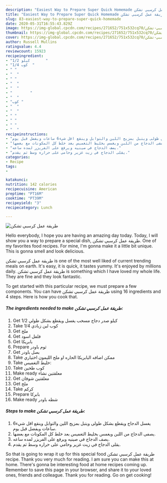 ```yaml
---
description: "Easiest Way to Prepare Super Quick Homemade طريقة عمل كرسبي تشكن"
title: "Easiest Way to Prepare Super Quick Homemade طريقة عمل كرسبي تشكن"
slug: 83-easiest-way-to-prepare-super-quick-homemade
date: 2020-05-31T16:55:43.829Z
image: https://img-global.cpcdn.com/recipes/271652/751x532cq70/الصورة-الرئيسية-لوصفةطريقة-عمل-كرسبي-تشكن.jpg
thumbnail: https://img-global.cpcdn.com/recipes/271652/751x532cq70/الصورة-الرئيسية-لوصفةطريقة-عمل-كرسبي-تشكن.jpg
cover: https://img-global.cpcdn.com/recipes/271652/751x532cq70/الصورة-الرئيسية-لوصفةطريقة-عمل-كرسبي-تشكن.jpg
author: Russell Mullins
ratingvalue: 4.4
reviewcount: 15923
recipeingredient:
- "1/2 كيلو       "
- "1/4 كوب  "
- " "
- "  "
- " "
- "  "
- "  "
- "        "
- "  "
- "كوب "
- "  "
- "  "
- " "
- " "
- " "
- "  "
recipeinstructions:
- "يغسل الدجاج ويقطع بشكل طولى ويتبل بمزيج اللين والتوابل وينقع اقل شيء6 ساعات ويفضل قبل يوم."
- "يصفى الدجاج من اللبن ويغمس بخليط التغميس بعد خلط كل المكونات مع بعضها."
- "يصف الدجاج في صينيه ويرفع على الفريزر لمده ساعه."
- "يقلى الدجاج في زيت غزير وحامي على حراره وسط ثم يقدم."
categories:
- Recipe
tags:
- 

katakunci:  
nutrition: 142 calories
recipecuisine: American
preptime: "PT16M"
cooktime: "PT39M"
recipeyield: "3"
recipecategory: Lunch

---
```



![طريقة عمل كرسبي تشكن](https://img-global.cpcdn.com/recipes/271652/751x532cq70/الصورة-الرئيسية-لوصفةطريقة-عمل-كرسبي-تشكن.jpg)

Hello everybody, I hope you are having an amazing day today. Today, I will show you a way to prepare a special dish, طريقة عمل كرسبي تشكن. One of my favorites food recipes. For mine, I'm gonna make it a little bit unique. This is gonna smell and look delicious.

طريقة عمل كرسبي تشكن is one of the most well liked of current trending meals on earth. It's easy, it is quick, it tastes yummy. It's enjoyed by millions daily. طريقة عمل كرسبي تشكن is something which I have loved my whole life. They are fine and they look fantastic.




To get started with this particular recipe, we must prepare a few components. You can have طريقة عمل كرسبي تشكن using 16 ingredients and 4 steps. Here is how you cook that.

<!--inarticleads1-->

##### The ingredients needed to make طريقة عمل كرسبي تشكن:

1. Get 1/2 كيلو صدر دجاج مسحب يغسل ويقطع بشكل طولي
1. Take 1/4 كوب لبن زبادي
1. Get  ملح
1. Get  فلفل اسود
1. Get  بابريكا
1. Prepare  ثوم باودر
1. Get  بصل باودر
1. Take  ممكن اضافه البابريكا الحاره او ملح الليمون اختياري
1. Take  خليط التغميس:
1. Take كوب طحين
1. Make ready  معلقتين نشاء
1. Get  معلقتين شوفان
1. Get  ملح
1. Take  كركم
1. Prepare  بابركا
1. Make ready  شطه باودر




<!--inarticleads2-->

##### Steps to make طريقة عمل كرسبي تشكن:

1. يغسل الدجاج ويقطع بشكل طولى ويتبل بمزيج اللين والتوابل وينقع اقل شيء6 ساعات ويفضل قبل يوم.
1. يصفى الدجاج من اللبن ويغمس بخليط التغميس بعد خلط كل المكونات مع بعضها.
1. يصف الدجاج في صينيه ويرفع على الفريزر لمده ساعه.
1. يقلى الدجاج في زيت غزير وحامي على حراره وسط ثم يقدم.




So that is going to wrap it up for this special food طريقة عمل كرسبي تشكن recipe. Thank you very much for reading. I am sure you can make this at home. There's gonna be interesting food at home recipes coming up. Remember to save this page in your browser, and share it to your loved ones, friends and colleague. Thank you for reading. Go on get cooking!
